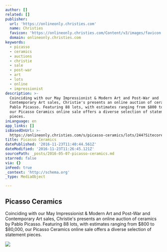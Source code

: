 ```yaml
---
author: []
related: []
publisher:
  url: 'https://onlineonly.christies.com'
  name: Christies
  favicon: 'https://onlineonly.christies.com/Content/v3/images/favicon.ico'
  domain: onlineonly.christies.com
keywords:
  - picasso
  - ceramics
  - auctions
  - christie
  - sale
  - post-war
  - art
  - lots
  - online
  - impressionist
description: >-
  Coinciding with our May Impressionist & Modern Art and Post-War and
  Contemporary Art sales, Christie's presents an online auction of ceramics by
  Pablo Picasso. Featuring 88 lots, with estimates ranging from $800 to $80,000,
  our Picasso Ceramics online sale offers a diverse selection of statement
  pieces.
inLanguage: en
app_links: []
isBasedOnUrl: >-
  https://onlineonly.christies.com/s/picasso-ceramics/lots/244?SitecoreGUID={0BFA6C33-95EE-47B0-BA39-EEF625C23B1A}&sectionName=auctions_Nav&lid=1
title: Picasso Ceramics
datePublished: '2016-11-23T11:40:44.561Z'
dateModified: '2016-11-23T11:26:45.121Z'
sourcePath: _posts/2016-05-07-picasso-ceramics.md
starred: false
via: {}
inFeed: true
_context: 'http://schema.org'
_type: MediaObject

---
```

<article style=""><h1>Picasso Ceramics</h1><p>Coinciding with our May Impressionist &amp; Modern Art and Post-War and Contemporary Art sales, Christie's presents an online auction of ceramics by Pablo Picasso. Featuring 88 lots, with estimates ranging from $800 to $80,000, our Picasso Ceramics online sale offers a diverse selection of statement pieces.</p><img src="https://pccdn.perfectchannel.com/christies/live/salecontent/12148/banner-quarter.jpg" /></article>